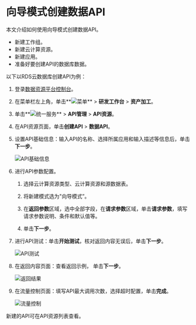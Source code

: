 # 向导模式创建数据API

本文介绍如何使用向导模式创建数据API。

-   新建工作组。
-   新建云计算资源。
-   新建应用。
-   准备好要创建API的数据库数据。

以下以RDS云数据库创建API为例：

1.  登录[数据资源平台控制台](https://dataq.console.aliyun.com)。

2.  在菜单栏左上角，单击**![菜单](https://static-aliyun-doc.oss-accelerate.aliyuncs.com/assets/img/zh-CN/6504337061/p188771.png)** \> **研发工作台** \> **资产加工**。

3.  单击**![统一服务](https://static-aliyun-doc.oss-accelerate.aliyuncs.com/assets/img/zh-CN/0702579161/p268584.png)** \> **API管理** \> **API资源**。

4.  在API资源页面，单击**创建API** \> **数据API**。

5.  设置API基础信息：输入API的名称、选择所属应用和输入描述等信息后，单击**下一步**。

    ![API基础信息](https://static-aliyun-doc.oss-accelerate.aliyuncs.com/assets/img/zh-CN/5618030061/p140485.png)

6.  进行API参数配置。

    1.  选择云计算资源类型、云计算资源和源数据表。

    2.  将新建模式选为"向导模式”。

    3.  在**返回参数**区域，选中全部字段，在**请求参数**区域，单击**请求参数**，填写请求参数说明、条件和默认值等。

    4.  单击**下一步**。

7.  进行API测试：单击**开始测试**，核对返回内容无误后，单击**下一步**。

    ![API测试](https://static-aliyun-doc.oss-accelerate.aliyuncs.com/assets/img/zh-CN/5618030061/p140491.png)

8.  在返回内容页面：查看返回示例， 单击**下一步**。

    ![返回结果](https://static-aliyun-doc.oss-accelerate.aliyuncs.com/assets/img/zh-CN/5618030061/p140492.png)

9.  在流量控制页面：填写API最大调用次数，选择超时配置，单击**完成**。

    ![流量控制](https://static-aliyun-doc.oss-accelerate.aliyuncs.com/assets/img/zh-CN/5618030061/p140493.png)


新建的API可在API资源列表查看。

